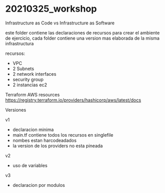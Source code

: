 # 20210325_workshop
Infrastructure as Code vs Infrastructure as Software

este folder contiene las declaraciones de recursos para crear el ambiente de ejercicio, cada folder contiene una version mas elaborada de la misma infrastructura

recursos:
- VPC
- 2 Subnets
- 2 network interfaces
- security group
- 2 instancias ec2

Terraform AWS resources
https://registry.terraform.io/providers/hashicorp/aws/latest/docs


Versiones

v1
- declaracion minima
- main.tf contiene todos los recursos en singlefile
- nombes estan harcodeadados
- la version de los providers no esta pineada

v2
- uso de variables

v3
- declaracion por modulos